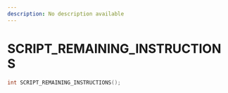```yaml
---
description: No description available 
---
```


# SCRIPT_REMAINING_INSTRUCTIONS

```cpp
int SCRIPT_REMAINING_INSTRUCTIONS();
```